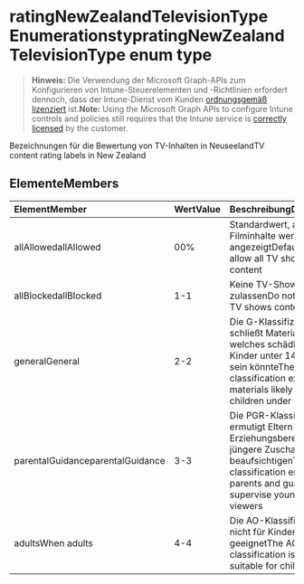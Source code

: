 # <a name="ratingnewzealandtelevisiontype-enum-type"></a><span data-ttu-id="621cc-101">ratingNewZealandTelevisionType Enumerationstyp</span><span class="sxs-lookup"><span data-stu-id="621cc-101">ratingNewZealandTelevisionType enum type</span></span>

> <span data-ttu-id="621cc-102">**Hinweis:** Die Verwendung der Microsoft Graph-APIs zum Konfigurieren von Intune-Steuerelementen und -Richtlinien erfordert dennoch, dass der Intune-Dienst vom Kunden [ordnungsgemäß lizenziert](https://go.microsoft.com/fwlink/?linkid=839381) ist.</span><span class="sxs-lookup"><span data-stu-id="621cc-102">**Note:** Using the Microsoft Graph APIs to configure Intune controls and policies still requires that the Intune service is [correctly licensed](https://go.microsoft.com/fwlink/?linkid=839381) by the customer.</span></span>

<span data-ttu-id="621cc-103">Bezeichnungen für die Bewertung von TV-Inhalten in Neuseeland</span><span class="sxs-lookup"><span data-stu-id="621cc-103">TV content rating labels in New Zealand</span></span>
## <a name="members"></a><span data-ttu-id="621cc-104">Elemente</span><span class="sxs-lookup"><span data-stu-id="621cc-104">Members</span></span>
|<span data-ttu-id="621cc-105">Element</span><span class="sxs-lookup"><span data-stu-id="621cc-105">Member</span></span>|<span data-ttu-id="621cc-106">Wert</span><span class="sxs-lookup"><span data-stu-id="621cc-106">Value</span></span>|<span data-ttu-id="621cc-107">Beschreibung</span><span class="sxs-lookup"><span data-stu-id="621cc-107">Description</span></span>|
|:---|:---|:---|
|<span data-ttu-id="621cc-108">allAllowed</span><span class="sxs-lookup"><span data-stu-id="621cc-108">allAllowed</span></span>|<span data-ttu-id="621cc-109">0</span><span class="sxs-lookup"><span data-stu-id="621cc-109">0%</span></span>|<span data-ttu-id="621cc-110">Standardwert, alle Filminhalte werden angezeigt</span><span class="sxs-lookup"><span data-stu-id="621cc-110">Default value, allow all TV shows content</span></span>|
|<span data-ttu-id="621cc-111">allBlocked</span><span class="sxs-lookup"><span data-stu-id="621cc-111">allBlocked</span></span>|<span data-ttu-id="621cc-112">1</span><span class="sxs-lookup"><span data-stu-id="621cc-112">-1</span></span>|<span data-ttu-id="621cc-113">Keine TV-Show-Inhalte zulassen</span><span class="sxs-lookup"><span data-stu-id="621cc-113">Do not allow any TV shows content</span></span>|
|<span data-ttu-id="621cc-114">general</span><span class="sxs-lookup"><span data-stu-id="621cc-114">General</span></span>|<span data-ttu-id="621cc-115">2</span><span class="sxs-lookup"><span data-stu-id="621cc-115">-2</span></span>|<span data-ttu-id="621cc-116">Die G-Klassifizierung schließt Material aus, welches schädlich für Kinder unter 14 Jahren sein könnte</span><span class="sxs-lookup"><span data-stu-id="621cc-116">The G classification excludes materials likely to harm children under 14</span></span>|
|<span data-ttu-id="621cc-117">parentalGuidance</span><span class="sxs-lookup"><span data-stu-id="621cc-117">parentalGuidance</span></span>|<span data-ttu-id="621cc-118">3</span><span class="sxs-lookup"><span data-stu-id="621cc-118">-3</span></span>|<span data-ttu-id="621cc-119">Die PGR-Klassifizierung ermutigt Eltern und Erziehungsberechtigte, jüngere Zuschauer zu beaufsichtigen</span><span class="sxs-lookup"><span data-stu-id="621cc-119">The PGR classification encourages parents and guardians to supervise younger viewers</span></span>|
|<span data-ttu-id="621cc-120">adults</span><span class="sxs-lookup"><span data-stu-id="621cc-120">When adults</span></span>|<span data-ttu-id="621cc-121">4</span><span class="sxs-lookup"><span data-stu-id="621cc-121">-4</span></span>|<span data-ttu-id="621cc-122">Die AO-Klassifizierung ist nicht für Kinder geeignet</span><span class="sxs-lookup"><span data-stu-id="621cc-122">The AO classification is not suitable for children</span></span>|








